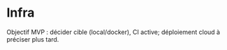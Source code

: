 # Infra

Objectif MVP : décider cible (local/docker), CI active; déploiement cloud à préciser plus tard.
